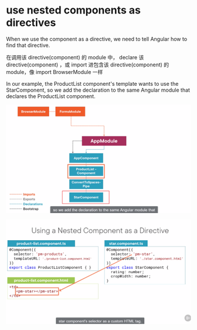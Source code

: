 # use nested components as directives

When we use the component as a directive, we need to tell Angular how to find that directive. 

在调用该 directive(component) 的 module 中， declare 该 directive(component) ，或 import 进包含该 directive(component)  的 module，像 import BrowserModule 一样

In our example, the ProductList component's template wants to use the StarComponent, so we add the declaration to the same Angular module that declares the ProductList component. 

![](imgs\nested_component6.png)

![](imgs\nested_component5.png)

  
